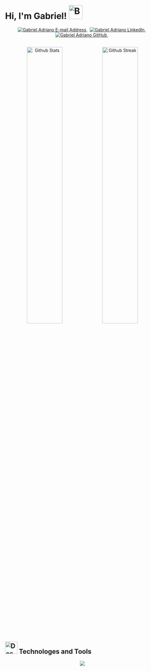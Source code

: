 # Hi, I'm Gabriel! <img src="https://raw.githubusercontent.com/Tarikul-Islam-Anik/Animated-Fluent-Emojis/master/Emojis/Smilies/Beaming%20Face%20with%20Smiling%20Eyes.png" alt="Beaming Face with Smiling Eyes" width="45" height="45" />

<div align="center">
  <a href="mailto:gabrieladrianofx@gmail.com" target="_blank" rel="noreferrer"> <img alt="Gabriel Adriano E-mail Address" src="https://img.shields.io/badge/E&#8209;mail-D14836?style=for-the-badge&logo=gmail&logoColor=white" /> </a>
  &nbsp;
  <a href="https://www.linkedin.com/in/gabrieladrianofx" target="_blank" rel="noreferrer"> <img alt="Gabriel Adriano LinkedIn" src="https://img.shields.io/badge/LinkedIn-0077B5?style=for-the-badge&logo=linkedin&logoColor=white" /> </a>
  &nbsp;
  <a href="https://github.com/gabrieladrianofx" target="_blank" rel="noreferrer"> <img alt="Gabriel Adriano GitHub" src="https://img.shields.io/badge/GitHub-100000?style=for-the-badge&logo=github&logoColor=white" /> </a>
  &nbsp;
</div>

</br>

<!--

<p align="center">
  <a href="https://github.com/gabrieladrianofx/github-readme-stats"> <img src="https://github-readme-stats-arasgungore.vercel.app/api/top-langs/?username=gabrieladrianofx&hide_border=true&langs_count=8&layout=compact&count_private=true&theme=dracula" alt="Top Languages" /> </a>
</p>

-->

<p align="center">
    <a href="https://github.com/gabrieladrianofx"><img width="48%" alt="Github Stats" src="https://github-readme-stats.vercel.app/api?username=gabrieladrianofx&theme=dracula&show_icons=true&hide_border=true"></a>
    <a href="https://github.com/gabrieladrianofx"><img width="48%" alt="Github Streak" src="https://github-readme-streak-stats.herokuapp.com?user=gabrieladrianofx&theme=dracula&hide_border=true"></a>
</p>

</br>

## <img src="https://raw.githubusercontent.com/Tarikul-Islam-Anik/Animated-Fluent-Emojis/master/Emojis/Objects/Desktop%20Computer.png" alt="Desktop Computer" width="40" height="40" /> Technologes and Tools



<p align="center">
  <a href="https://skillicons.dev">
    <img src="https://skillicons.dev/icons?i=nodejs,ts,docker,nestjs" />
  </a>
</p>

